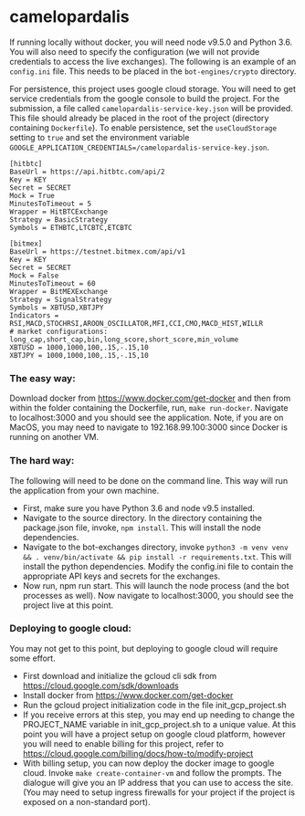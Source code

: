 # camelopardalis

If running locally without docker, you will need node v9.5.0 and Python 3.6.  You will also need to specify the configuration (we will not provide credentials to access the live exchanges). The following is an example of an `config.ini` file. This needs to be placed in the `bot-engines/crypto` directory.

For persistence, this project uses google cloud storage. You will need to get service credentials from the google console to build the project. For the submission, a file called `camelopardalis-service-key.json` will be provided. This file should already be placed in the root of the project (directory containing `Dockerfile`). To enable persistence, set the `useCloudStorage` setting to `true` and set the environment variable `GOOGLE_APPLICATION_CREDENTIALS=/camelopardalis-service-key.json`.

```
[hitbtc]
BaseUrl = https://api.hitbtc.com/api/2
Key = KEY
Secret = SECRET
Mock = True
MinutesToTimeout = 5
Wrapper = HitBTCExchange
Strategy = BasicStrategy
Symbols = ETHBTC,LTCBTC,ETCBTC

[bitmex]
BaseUrl = https://testnet.bitmex.com/api/v1
Key = KEY
Secret = SECRET
Mock = False
MinutesToTimeout = 60
Wrapper = BitMEXExchange
Strategy = SignalStrategy
Symbols = XBTUSD,XBTJPY
Indicators = RSI,MACD,STOCHRSI,AROON_OSCILLATOR,MFI,CCI,CMO,MACD_HIST,WILLR
# market configurations: long_cap,short_cap,bin,long_score,short_score,min_volume
XBTUSD = 1000,1000,100,.15,-.15,10
XBTJPY = 1000,1000,100,.15,-.15,10
```

### The easy way:

Download docker from https://www.docker.com/get-docker and then from within the folder containing the Dockerfile, run, `make run-docker`. Navigate to localhost:3000 and you should see the application. Note, if you are on MacOS, you may need to navigate to 192.168.99.100:3000 since Docker is running on another VM.

### The hard way:

The following will need to be done on the command line. This way will run the application from your own machine. 

* First, make sure you have Python 3.6 and node v9.5 installed. 
* Navigate to the source directory. In the directory containing the package.json file, invoke, `npm install`. This will install the node dependencies. 
* Navigate to the bot-exchanges directory, invoke `python3 -m venv venv && . venv/bin/activate && pip install -r requirements.txt`. This will install the python dependencies. Modify the config.ini file to contain the appropriate API keys and secrets for the exchanges. 
* Now run, npm run start. This will launch the node process (and the bot processes as well). Now navigate to localhost:3000, you should see the project live at this point.

### Deploying to google cloud:

You may not get to this point, but deploying to google cloud will require some effort.
* First download and initialize the gcloud cli sdk from https://cloud.google.com/sdk/downloads
* Install docker from https://www.docker.com/get-docker
* Run the gcloud project initialization code in the file init_gcp_project.sh
* If you receive errors at this step, you may end up needing to change the PROJECT_NAME variable in init_gcp_project.sh to a unique value.
At this point you will have a project setup on google cloud platform, however you will need to enable billing for this project, refer to https://cloud.google.com/billing/docs/how-to/modify-project
* With billing setup, you can now deploy the docker image to google cloud. Invoke `make create-container-vm` and follow the prompts. The dialogue will give you an IP address that you can use to access the site. (You may need to setup ingress firewalls for your project if the project is exposed on a non-standard port).
